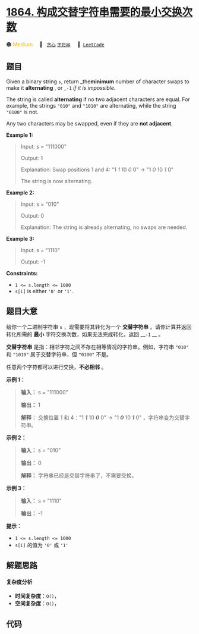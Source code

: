 # [1864. 构成交替字符串需要的最小交换次数](https://leetcode.com/problems/minimum-number-of-swaps-to-make-the-binary-string-alternating)

🟠 <font color=#ffb800>Medium</font>&emsp; 🔖&ensp; [`贪心`](/outline/tag/greedy.md) [`字符串`](/outline/tag/string.md)&emsp; 🔗&ensp;[`LeetCode`](https://leetcode.com/problems/minimum-number-of-swaps-to-make-the-binary-string-alternating)

## 题目

Given a binary string `s`, return _the**minimum** number of character swaps to
make it **alternating** , or _`-1` _if it is impossible._

The string is called **alternating** if no two adjacent characters are equal.
For example, the strings `"010"` and `"1010"` are alternating, while the
string `"0100"` is not.

Any two characters may be swapped, even if they are **not adjacent**.



**Example 1:**

> Input: s = "111000"
> 
> Output: 1
> 
> Explanation: Swap positions 1 and 4: "1 _1_ 10 _0_ 0" -> "1 _0_ 10 _1_ 0"
> 
> The string is now alternating.

**Example 2:**

> Input: s = "010"
> 
> Output: 0
> 
> Explanation: The string is already alternating, no swaps are needed.

**Example 3:**

> Input: s = "1110"
> 
> Output: -1

**Constraints:**

  * `1 <= s.length <= 1000`
  * `s[i]` is either `'0'` or `'1'`.


## 题目大意

给你一个二进制字符串 `s` ，现需要将其转化为一个 **交替字符串** 。请你计算并返回转化所需的 **最小** 字符交换次数，如果无法完成转化，返回
__`-1` __ 。

**交替字符串** 是指：相邻字符之间不存在相等情况的字符串。例如，字符串 `"010"` 和 `"1010"` 属于交替字符串，但 `"0100"`
不是。

任意两个字符都可以进行交换，**不必相邻** 。

**示例 1：**

> 
> 
> 
> 
> 
> **输入：** s = "111000"
> 
> **输出：** 1
> 
> **解释：** 交换位置 1 和 4："1 _**1**_ 10 _**0**_ 0" -> "1 _**0**_ 10 _**1**_ 0" ，字符串变为交替字符串。
> 
> 

**示例 2：**

> 
> 
> 
> 
> 
> **输入：** s = "010"
> 
> **输出：** 0
> 
> **解释：** 字符串已经是交替字符串了，不需要交换。
> 
> 

**示例 3：**

> 
> 
> 
> 
> 
> **输入：** s = "1110"
> 
> **输出：** -1
> 
> 

**提示：**

  * `1 <= s.length <= 1000`
  * `s[i]` 的值为 `'0'` 或 `'1'`


## 解题思路

#### 复杂度分析

- **时间复杂度**：`O()`，
- **空间复杂度**：`O()`，

## 代码

```javascript

```